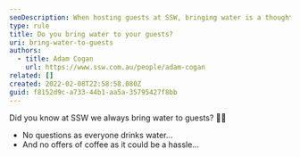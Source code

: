 ```yaml
---
seoDescription: When hosting guests at SSW, bringing water is a thoughtful gesture that sets the tone for a refreshing and hassle-free experience.
type: rule
title: Do you bring water to your guests?
uri: bring-water-to-guests
authors:
  - title: Adam Cogan
    url: https://www.ssw.com.au/people/adam-cogan
related: []
created: 2022-02-08T22:58:58.080Z
guid: f8152d9c-a733-44b1-aa5a-35795427f8bb
---
```


Did you know at SSW we always bring water to guests? 🥤💧

- No questions as everyone drinks water…
- And no offers of coffee as it could be a hassle…
